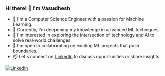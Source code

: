 ### Hi there! 👋 I'm Vasudhesh 

- 🔭 I'm a Computer Science Engineer with a passion for Machine Learning.
- 🌱 Currently, I'm deepening my knowledge in advanced ML techniques.
- 👀 I'm interested in exploring the intersection of technology and AI to solve real-world challenges.
- 💞️ I'm open to collaborating on exciting ML projects that push boundaries.
- 📫 Let's connect on [LinkedIn](https://www.linkedin.com/in/vasudhesh-nayak-59807927b/) to discuss opportunities or share insights.


<!---
vasudhesh10/vasudhesh10 is a ✨ special ✨ repository because its `README.md` (this file) appears on your GitHub profile.
You can click the Preview link to take a look at your changes.
--->

[![LinkedIn](https://img.shields.io/badge/LinkedIn-Connect-blue?style=flat&logo=linkedin)](https://www.linkedin.com/in/vasudhesh-nayak-59807927b/)
